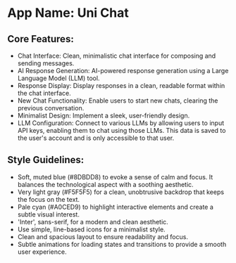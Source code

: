 # **App Name**: Uni Chat

## Core Features:

- Chat Interface: Clean, minimalistic chat interface for composing and sending messages.
- AI Response Generation: AI-powered response generation using a Large Language Model (LLM) tool.
- Response Display: Display responses in a clean, readable format within the chat interface.
- New Chat Functionality: Enable users to start new chats, clearing the previous conversation.
- Minimalist Design: Implement a sleek, user-friendly design.
- LLM Configuration: Connect to various LLMs by allowing users to input API keys, enabling them to chat using those LLMs.  This data is saved to the user's account and is only accessible to that user.

## Style Guidelines:

- Soft, muted blue (#8DBDD8) to evoke a sense of calm and focus. It balances the technological aspect with a soothing aesthetic.
- Very light gray (#F5F5F5) for a clean, unobtrusive backdrop that keeps the focus on the text.
- Pale cyan (#A0CED9) to highlight interactive elements and create a subtle visual interest.
- 'Inter', sans-serif, for a modern and clean aesthetic.
- Use simple, line-based icons for a minimalist style.
- Clean and spacious layout to ensure readability and focus.
- Subtle animations for loading states and transitions to provide a smooth user experience.